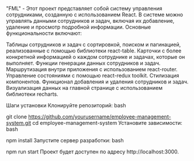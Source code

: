 "FML" - Этот проект представляет собой систему управления сотрудниками, созданную с использованием React. В системе можно управлять данными сотрудников и задач, включая их добавление, удаление и просмотр подробной информации. Основные функциональности включают:

Таблицы сотрудников и задач с сортировкой, поиском и пагинацией, реализованные с помощью библиотеки react-table.
Карточки с более конкретной информацией о каждом сотруднике и задачах, которые он выполняет.
Функции генерации данных сотрудников и задач.
Маршрутизация внутри приложения с использованием react-router.
Управление состояниями с помощью react-redux toolkit.
Стилизация компонентов.
Функционал добавления и удаления сотрудников и задач.
Визуализация данных на главной странице с использованием библиотеки recharts.

Шаги установки
Клонируйте репозиторий:
bash


git clone https://github.com/yourusername/employee-management-system.git
cd employee-management-system
Установите зависимости:
bash


npm install
Запустите сервер разработки:
bash


npm run start
Проект будет доступен по адресу http://localhost:3000.
